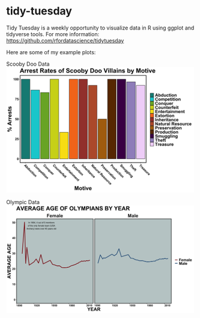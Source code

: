 # tidy-tuesday
Tidy Tuesday is a weekly opportunity to visualize data in R using ggplot and tidyverse tools. For more information: https://github.com/rfordatascience/tidytuesday

Here are some of my example plots:


Scooby Doo Data
<img src="https://github.com/mfrankz/tidy-tuesday/blob/main/2021_Wk29_Scooby/scooby_arrests.png" width="500">

Olympic Data
<img src="https://github.com/mfrankz/tidy-tuesday/blob/main/2021_Wk31_Olympics/olympian_age.png" width="500">
